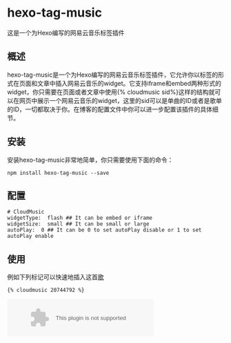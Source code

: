# hexo-tag-music
这是一个为Hexo编写的网易云音乐标签插件

## 概述

hexo-tag-music是一个为Hexo编写的网易云音乐标签插件，它允许你以标签的形式在页面和文章中插入网易云音乐的widget。它支持iframe和embed两种形式的widget，你只需要在页面或者文章中使用{% cloudmusic sid%}这样的结构就可以在网页中展示一个网易云音乐的widget，这里的sid可以是单曲的ID或者是歌单的ID，一切都取决于你。在博客的配置文件中你可以进一步配置该插件的具体细节。


## 安装

安装hexo-tag-music非常地简单，你只需要使用下面的命令：
```
npm install hexo-tag-music --save
```

## 配置
```
# CloudMusic
widgetType:  flash ## It can be embed or iframe
widgetSize:  small ## It can be small or large
autoPlay:  0 ## It can be 0 to set autoPlay disable or 1 to set autoPlay enable
```

## 使用
例如下列标记可以快速地插入这首[歌](http://music.163.com/#/song?id=20744792)
```
{% cloudmusic 20744792 %}
```

<embed src="//music.163.com/style/swf/widget.swf?sid=434550534&type=2&auto=1&width=320&height=66" width="340" height="86"  allowNetworking="all"></embed>
